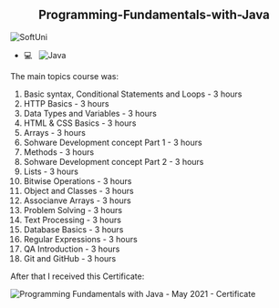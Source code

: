 <p align="center">
 <h2 align="center">Programming-Fundamentals-with-Java</h2>
</p>

![SoftUni](https://user-images.githubusercontent.com/88974458/129545979-c099f16f-877e-4515-894d-5937be5395bb.png)



- 💻 &nbsp; 
![Java](https://img.shields.io/badge/-Java-333333?style=flat&logo=Java&logoColor=007396)

The main topics course was:

1. Basic syntax, Conditional Statements and Loops - 3 hours
2. HTTP Basics - 3 hours
3. Data Types and Variables - 3 hours
4. HTML & CSS Basics - 3 hours
5. Arrays - 3 hours
6. Sohware Development concept Part 1 - 3 hours
7. Methods - 3 hours
8. Sohware Development concept Part 2 - 3 hours
9. Lists - 3 hours
10. Bitwise Operations - 3 hours
11. Object and Classes - 3 hours
12. Associanve Arrays - 3 hours
13. Problem Solving - 3 hours
14. Text Processing - 3 hours
15. Database Basics - 3 hours 
16. Regular Expressions - 3 hours
17. QA Introduction - 3 hours 
18. Git and GitHub - 3 hours 

After that I received this Certificate:

![Programming Fundamentals with Java - May 2021 - Certificate](https://user-images.githubusercontent.com/88974458/130759882-2a679d19-ac4f-44a2-bea8-62cf4ca15d98.jpeg)

